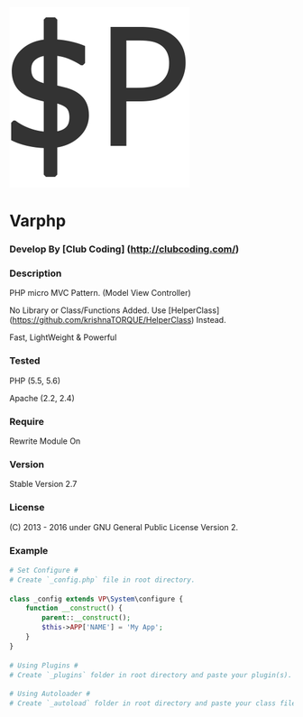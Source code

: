 ![Alt text](_apps/default/icon1.png?raw=true "Varphp")
# Varphp

### Develop By [Club Coding] (http://clubcoding.com/)

### Description
PHP micro MVC Pattern. (Model View Controller)

No Library or Class/Functions Added. 
Use [HelperClass] (https://github.com/krishnaTORQUE/HelperClass) Instead.

Fast, LightWeight & Powerful

### Tested
PHP     (5.5, 5.6)

Apache  (2.2, 2.4)

### Require
Rewrite Module On

### Version 
Stable Version 2.7

### License
(C) 2013 - 2016 
under GNU General Public License Version 2.

### Example
```php
# Set Configure #
# Create `_config.php` file in root directory.

class _config extends VP\System\configure {
    function __construct() {
        parent::__construct();
        $this->APP['NAME'] = 'My App';
    }
}

# Using Plugins #
# Create `_plugins` folder in root directory and paste your plugin(s).

# Using Autoloader #
# Create `_autoload` folder in root directory and paste your class file.
```